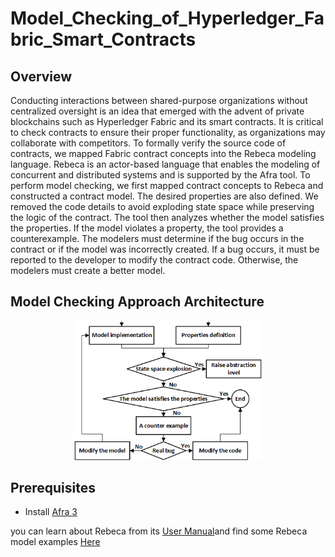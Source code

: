 # Model_Checking_of_Hyperledger_Fabric_Smart_Contracts
## Overview
Conducting interactions between shared-purpose organizations without centralized oversight is an idea that emerged with the advent of private blockchains such as Hyperledger Fabric and its smart contracts. It is critical to check contracts to ensure their proper functionality, as organizations may collaborate with competitors. To formally verify the source code of contracts, we mapped Fabric contract concepts into the Rebeca modeling language. Rebeca is an actor-based language that enables the modeling of concurrent and distributed systems and is supported by the Afra tool. To perform model checking, we first mapped contract concepts to Rebeca and constructed a contract model. The desired properties are also defined. We removed the code details to avoid exploding state space while preserving the logic of the contract. The tool then analyzes whether the model satisfies the properties. If the model violates a property, the tool provides a counterexample. The modelers must determine if the bug occurs in the contract or if the model was incorrectly created. If a bug occurs, it must be reported to the developer to modify the contract code. Otherwise, the modelers must create a better model.

## Model Checking Approach Architecture
<p align="center">
  <img src="docs/rebeca_dg.png" width="300">
</p>

## Prerequisites
- Install [Afra 3](https://www.python.org/downloads)

you can learn about Rebeca from its [User Manual](docs%2user_manual.pdf)and find some Rebeca model examples [Here](https://rebeca-lang.org/Rebeca)


